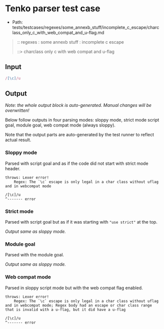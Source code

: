# Tenko parser test case

- Path: tests/testcases/regexes/some_annexb_stuff/incomplete_c_escape/charclass_only_c_with_web_compat_and_u-flag.md

> :: regexes : some annexb stuff : incomplete c escape
>
> ::> charclass only c with web compat and u-flag

## Input


`````js
/[\c]/u
`````

## Output

_Note: the whole output block is auto-generated. Manual changes will be overwritten!_

Below follow outputs in four parsing modes: sloppy mode, strict mode script goal, module goal, web compat mode (always sloppy).

Note that the output parts are auto-generated by the test runner to reflect actual result.

### Sloppy mode

Parsed with script goal and as if the code did not start with strict mode header.

`````
throws: Lexer error!
    Regex: The `\c` escape is only legal in a char class without uflag and in webcompat mode

/[\c]/u
^------- error
`````

### Strict mode

Parsed with script goal but as if it was starting with `"use strict"` at the top.

_Output same as sloppy mode._

### Module goal

Parsed with the module goal.

_Output same as sloppy mode._

### Web compat mode

Parsed in sloppy script mode but with the web compat flag enabled.

`````
throws: Lexer error!
    Regex: The `\c` escape is only legal in a char class without uflag and in webcompat mode; Regex body had an escape or char class range that is invalid with a u-flag, but it did have a u-flag

/[\c]/u
^------- error
`````

